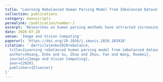 ```yaml
---
title: "Learning Rebalanced Human Parsing Model from Imbalanced Datasets"
collection: publications
category: manuscripts
permalink: /publication/number-1
excerpt: 'Researches on human parsing methods have attracted increasing attention in a wide range of applications. However, dataset imbalance is still a challenging problem in this task, which directly affects the performance of human parsing. There are different types of dataset imbalance problems. For example, the numbers of samples for various labels in a dataset may differ, the scales of objects identified by different labels may vary considerably, the differences between some heterogeneous label types may be much smaller than other cases, and in some extreme situations, images may be labeled incorrectly. In this paper, we propose a rebalanced model for imbalanced human parsing.'
date: 2020-07-20
venue: 'Image and Vision Computing'
paperurl: 'https://doi.org/10.1016/j.imavis.2020.103928'
citation: ' @article{enbo2020rebalance,
  title={Learning rebalanced human parsing model from imbalanced datasets},
  author={Huang, Enbo and Su, Zhuo and Zhou, Fan and Wang, Ruomei},
  journal={Image and Vision Computing},
  year={2020},
  publisher={Elsevier}
}'
---
```


